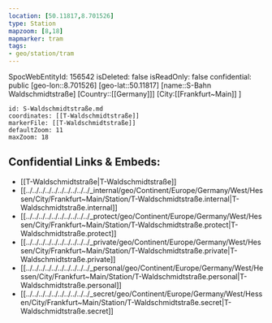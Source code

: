 ```yaml
---
location: [50.11817,8.701526]
type: Station 
mapzoom: [8,18] 
mapmarker: tram 
tags:
- geo/station/tram
---
```

SpocWebEntityId: 156542
isDeleted: false
isReadOnly: false
confidential: public
[geo-lon::8.701526]
[geo-lat::50.11817]
[name::S-Bahn Waldschmidtstraße]
[Country::[[Germany]]]
[City:[[Frankfurt~Main]] ]


```leaflet
id: S-Waldschmidtstraße.md
coordinates: [[T-Waldschmidtstraße]]
markerFile: [[T-Waldschmidtstraße]]
defaultZoom: 11 
maxZoom: 18
```


## Confidential Links & Embeds: 
- [[T-Waldschmidtstraße|T-Waldschmidtstraße]] 
- [[../../../../../../../../../../_internal/geo/Continent/Europe/Germany/West/Hessen/City/Frankfurt~Main/Station/T-Waldschmidtstraße.internal|T-Waldschmidtstraße.internal]] 
- [[../../../../../../../../../../_protect/geo/Continent/Europe/Germany/West/Hessen/City/Frankfurt~Main/Station/T-Waldschmidtstraße.protect|T-Waldschmidtstraße.protect]] 
- [[../../../../../../../../../../_private/geo/Continent/Europe/Germany/West/Hessen/City/Frankfurt~Main/Station/T-Waldschmidtstraße.private|T-Waldschmidtstraße.private]] 
- [[../../../../../../../../../../_personal/geo/Continent/Europe/Germany/West/Hessen/City/Frankfurt~Main/Station/T-Waldschmidtstraße.personal|T-Waldschmidtstraße.personal]] 
- [[../../../../../../../../../../_secret/geo/Continent/Europe/Germany/West/Hessen/City/Frankfurt~Main/Station/T-Waldschmidtstraße.secret|T-Waldschmidtstraße.secret]] 
